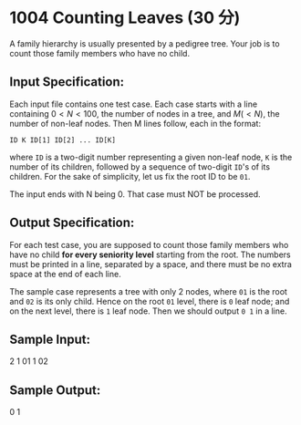 # 1004 Counting Leaves (30 分)

A family hierarchy is usually presented by a pedigree tree. Your job is to count those family members who have no child.

## Input Specification:
Each input file contains one test case. Each case starts with a line containing $0 < N < 100$, the number of nodes in a tree, and $M (< N)$, the number of non-leaf nodes. Then M lines follow, each in the format:

`ID K ID[1] ID[2] ... ID[K]`

where `ID` is a two-digit number representing a given non-leaf node, `K` is the number of its children, followed by a sequence of two-digit `ID`'s of its children. For the sake of simplicity, let us fix the root ID to be `01`.

The input ends with N being 0. That case must NOT be processed.

## Output Specification:
For each test case, you are supposed to count those family members who have no child **for every seniority level** starting from the root. The numbers must be printed in a line, separated by a space, and there must be no extra space at the end of each line.

The sample case represents a tree with only 2 nodes, where `01` is the root and `02` is its only child. Hence on the root `01` level, there is `0` leaf node; and on the next level, there is `1` leaf node. Then we should output `0 1` in a line.

## Sample Input:
2 1
01 1 02

## Sample Output:
0 1
